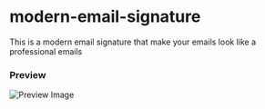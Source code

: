 # modern-email-signature
This is a modern email signature that make your emails look like a professional emails
### Preview
![Preview Image](https://github.com/Farroud/modern-email-signature/new/blob/master/image/preview.png?raw=true)
